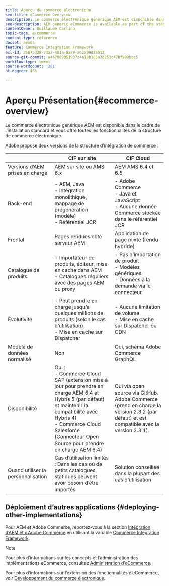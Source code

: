 ```yaml
---
title: Aperçu du commerce électronique
seo-title: eCommerce Overview
description: Le commerce électronique générique AEM est disponible dans le cadre de l’installation standard et vous offre toutes les fonctionnalités de la structure de commerce électronique.
seo-description: AEM generic eCommerce is available as part of the standard installation and provides you with the full functionality of the eCommerce framework.
contentOwner: Guillaume Carlino
topic-tags: e-commerce
content-type: reference
docset: aem65
feature: Commerce Integration Framework
exl-id: 3567bd28-73aa-401a-8aa9-a62a99d2a613
source-git-commit: a467009851937c4a10b165a3d253c47bf990bbc5
workflow-type: tm+mt
source-wordcount: '261'
ht-degree: 45%

---
```


# Aperçu  Présentation{#ecommerce-overview}

Le commerce électronique générique AEM est disponible dans le cadre de l’installation standard et vous offre toutes les fonctionnalités de la structure de commerce électronique.

Adobe propose deux versions de la structure d’intégration de commerce :

|  | CIF sur site | CIF Cloud |
|-------------------------|--------------------------------------------------------------------------------------------------------------------------------------------------------------------------------------------------------|------------------------------------------------------------------------------------------------------------------------|
| Versions d’AEM prises en charge | AEM sur site ou AMS 6.x | AEM AMS 6.4 et 6.5 |
| Back-end | - AEM, Java <br> - Intégration monolithique, mappage de prégénération (modèle)<br> - Référentiel JCR | - Adobe Commerce <br>- Java et JavaScript <br>- Aucune donnée Commerce stockée dans le référentiel JCR |
| Frontal | Pages rendues côté serveur AEM | Application de page mixte (rendu hybride) |
| Catalogue de produits | - Importateur de produits, éditeur, mise en cache dans AEM <br>- Catalogues réguliers avec des pages AEM ou proxy | - Pas d’importation de produit <br>- Modèles génériques <br>- Données à la demande via le connecteur |
| Évolutivité | - Peut prendre en charge jusqu’à quelques millions de produits (selon le cas d’utilisation) <br> - Mise en cache sur Dispatcher | - Aucune limitation de volume <br>- Mise en cache sur Dispatcher ou CDN |
| Modèle de données normalisé | Non | Oui, schéma Adobe Commerce GraphQL |
| Disponibilité | Oui :<br> - Commerce Cloud SAP (extension mise à jour pour prendre en charge AEM 6.4 et Hybris 5 (par défaut) et maintenir la compatibilité avec Hybris 4) <br>- Commerce Cloud Salesforce (Connecteur Open Source pour prendre en charge AEM 6.4) | Oui via open source via GitHub. <br> Adobe Commerce (prend en charge la version 2.3.2 (par défaut) et est compatible avec la version 2.3.1). |
| Quand utiliser la personnalisation | Cas d’utilisation limités : Dans les cas où de petits catalogues statiques peuvent avoir besoin d’être importés | Solution conseillée dans la plupart des cas d’utilisation |


## Déploiement d’autres applications {#deploying-other-implementations}

Pour AEM et Adobe Commerce, reportez-vous à la section [Intégration d’AEM et d’Adobe Commerce](/help/commerce/cif/integrating/magento.md) en utilisant la variable [Commerce Integration Framework](/help/commerce/cif/introduction.md).

>[!NOTE]
>
>Pour plus d’informations sur les concepts et l’administration des implémentations eCommerce, consultez [Administration d’eCommerce](/help/commerce/cif-classic/administering/ecommerce.md).
>
>Pour plus d’informations sur l’extension des fonctionnalités d’eCommerce, voir [Développement du commerce électronique](/help/commerce/cif-classic/developing/ecommerce.md).
